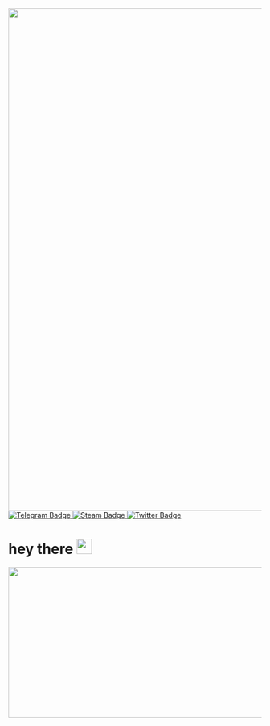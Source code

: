 <div id="header" align="center">
  <img src="https://media.giphy.com/media/w79iBVqYXawdmpkbU7/giphy.gif?cid=ecf05e47tpgzkga1rzqcnmor29mvt48opltu2rb6satejvqo&ep=v1_gifs_search&rid=giphy.gif&ct=g" width="1000"/>
</div>
<div id="badges">
  <a href="https://t.me/Loony221">
    <img src="https://img.shields.io/badge/Telegram-black?style=for-the-badge&logo=Telegram&logoColor=white" alt="Telegram Badge"/>
  </a>
  <a href="https://steamcommunity.com/profiles/76561199493640123/">
    <img src="https://img.shields.io/badge/Steam-black?style=for-the-badge&logo=Steam&logoColor=white" alt="Steam Badge"/>
  </a>
  <a href="https://cybershoke.net/ru/profile/76561199493640123">
    <img src="https://img.shields.io/badge/cybershoke-black?style=for-the-badge&logo=cybershoke&logoColor=white" alt="Twitter Badge"/>
  </a>
</div>
<img src="https://komarev.com/ghpvc/?username=Loony221&style=flat-square&color=blue" alt=""/>
<h1>
  hey there
  <img src="https://media.giphy.com/media/hvRJCLFzcasrR4ia7z/giphy.gif" width="30px"/>
</h1>
<div align="center">
  <img src="https://media.giphy.com/media/dWesBcTLavkZuG35MI/giphy.gif" width="600" height="300"/>
</div>
    
